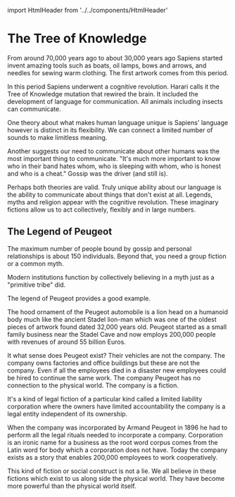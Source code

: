 import HtmlHeader from '../../components/HtmlHeader'

<HtmlHeader title="Notes on Sapiens: The Tree of Knowledge" />

# The Tree of Knowledge

From around 70,000 years ago to about 30,000 years ago Sapiens started
invent amazing tools such as boats, oil lamps, bows and arrows, and
needles for sewing warm clothing. The first artwork comes from this
period.

In this period Sapiens underwent a cognitive revolution. Harari calls it
the Tree of Knowledge mutation that rewired the brain. It included the
development of language for communication. All animals including insects
can communicate. 

One theory about what makes human language unique is Sapiens' language
however is distinct in its flexibility. We can connect a limited number of
sounds to make limitless meaning.

Another suggests our need to communicate about other humans was the most
important thing to communicate. "It's much more important to know who in
their band hates whom, who is sleeping with whom, who is honest and who is
a cheat." Gossip was the driver (and still is). 

Perhaps both theories are valid. Truly unique ability about our language
is the ability to communicate about things that don't exist at all.
Legends, myths and religion appear with the cognitive revolution. These
imaginary fictions allow us to act collectively, flexibly and in large
numbers. 

## The Legend of Peugeot 

The maximum number of people bound by gossip and personal relationships is
about 150 individuals. Beyond that, you need a group fiction or a common
myth. 

Modern institutions function by collectively believing in a myth just as
a "primitive tribe" did.

The legend of Peugeot provides a good example.

The hood ornament of the Peugeot automobile is a lion head on a humanoid
body much like the ancient Stadel lion-man which was one of the oldest
pieces of artwork found dated 32,000 years old. Peugeot started as a small
family business near the Stadel Cave and now employs 200,000 people with
revenues of around 55 billion Euros. 

It what sense does Peugeot exist? Their vehicles are not the company. The
company owns factories and office buildings  but these are not the
company. Even if all the employees died in a disaster new employees could
be hired to continue the same work. The company Peugeot has no connection
to the physical world. The company is a fiction.

It's a kind of legal fiction of a particular kind called a limited
liability corporation where the owners have limited accountability the
company is a legal entity independent of its ownership. 

When the company was incorporated by Armand Peugeot in 1896 he had to
perform all the legal rituals needed to incorporate a company. Corporation
is an ironic name for a business as the root word corpus comes from the
Latin word for body which a corporation does not have. Today the company
exists as a story that enables 200,000 employees to work cooperatively.

This kind of fiction or social construct is not a lie. We all believe in
these fictions which exist to us along side the physical world. They have
become more powerful than the physical world itself.
